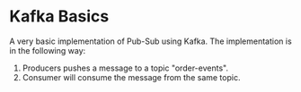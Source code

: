 # Kafka Basics
A very basic implementation of Pub-Sub using Kafka. The implementation is in the following way:
1) Producers pushes a message to a topic "order-events".
2) Consumer will consume the message from the same topic.
   
